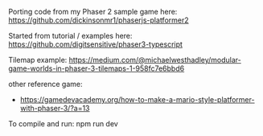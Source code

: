 Porting code from my Phaser 2 sample game here:
https://github.com/dickinsonmr1/phaserjs-platformer2

Started from tutorial / examples here:
https://github.com/digitsensitive/phaser3-typescript

Tilemap example:
https://medium.com/@michaelwesthadley/modular-game-worlds-in-phaser-3-tilemaps-1-958fc7e6bbd6

other reference game:
- https://gamedevacademy.org/how-to-make-a-mario-style-platformer-with-phaser-3/?a=13

To compile and run:
npm run dev
